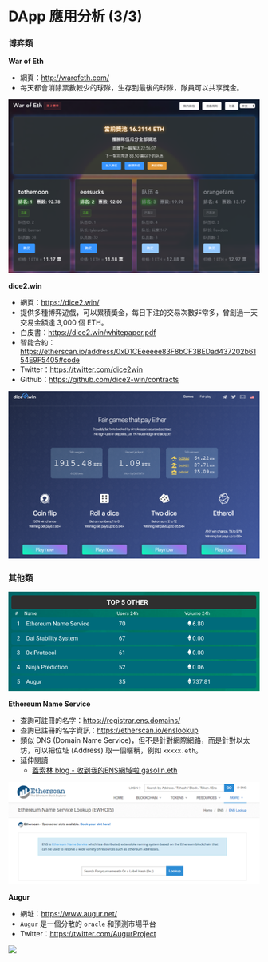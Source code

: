 # DApp 應用分析 (3/3)

### 博弈類

**War of Eth**

* 網頁：<http://warofeth.com/>
* 每天都會消除票數較少的球隊，生存到最後的球隊，隊員可以共享獎金。

![](assets/warofeth.png)

**dice2.win**

* 網頁：<https://dice2.win/>
* 提供多種博弈遊戲，可以累積獎金，每日下注的交易次數非常多，曾創過一天交易金額達 3,000 個 ETH。
* 白皮書：<https://dice2.win/whitepaper.pdf>
* 智能合約：<https://etherscan.io/address/0xD1CEeeeee83F8bCF3BEDad437202b6154E9F5405#code>
* Twitter：<https://twitter.com/dice2win>
* Github：<https://github.com/dice2-win/contracts>

![](assets/dice2.png)

### 其他類

![](https://raw.githubusercontent.com/alincode/30-days-dapp/master/assets/16/top5_other.png)

**Ethereum Name Service**

* 查詢可註冊的名字：<https://registrar.ens.domains/>
* 查詢已註冊的名字資訊：<https://etherscan.io/enslookup>
* 類似 DNS (Domain Name Service)，但不是針對網際網路，而是針對以太坊，可以把位址 (Address) 取一個暱稱，例如 `xxxxx.eth`。
* 延伸閱讀
  * [蓋索林 blog - 收到我的ENS網域啦 gasolin.eth](https://blog.gasolin.idv.tw/2017/08/13/got-my-ens-domain/)

![](assets/ens.png)

**Augur**

* 網址：<https://www.augur.net/>
* `Augur` 是一個分散的 `oracle` 和預測市場平台
* Twitter：<https://twitter.com/AugurProject>

![](https://www.augur.net/dist/images/mac-screenshot.png)
